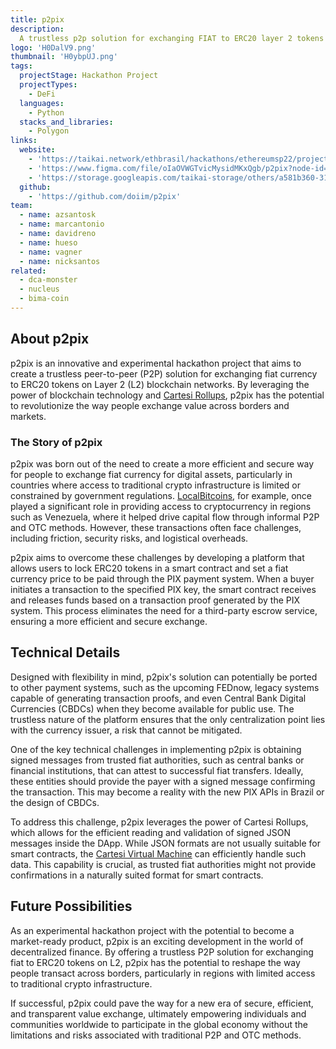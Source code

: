 ```yaml
---
title: p2pix
description:
  A trustless p2p solution for exchanging FIAT to ERC20 layer 2 tokens
logo: 'H0DalV9.png'
thumbnail: 'H0ybpUJ.png'
tags:
  projectStage: Hackathon Project
  projectTypes:
    - DeFi
  languages:
    - Python
  stacks_and_libraries:
    - Polygon
links:
  website:
    - 'https://taikai.network/ethbrasil/hackathons/ethereumsp22/projects/cl7w9hdqs65274301xcu283k1ml/idea'
    - 'https://www.figma.com/file/oIaOVWGTvicMysidMKxQgb/p2pix?node-id=23%3A2'
    - 'https://storage.googleapis.com/taikai-storage/others/a581b360-31d1-11ed-bf70-b547ae78af76p2pix%20[%20Ethereum%20SP%20hackathon%20]%2011_set.pptx'
  github:
    - 'https://github.com/doiim/p2pix'
team:
  - name: azsantosk
  - name: marcantonio
  - name: davidreno
  - name: hueso
  - name: vagner
  - name: nicksantos
related:
  - dca-monster
  - nucleus
  - bima-coin
---
```


## About p2pix

p2pix is an innovative and experimental hackathon project that aims to create a
trustless peer-to-peer (P2P) solution for exchanging fiat currency to ERC20
tokens on Layer 2 (L2) blockchain networks. By leveraging the power of
blockchain technology and
[Cartesi Rollups](https://docs.cartesi.io/cartesi-rollups/overview/), p2pix has
the potential to revolutionize the way people exchange value across borders and
markets.

### The Story of p2pix

p2pix was born out of the need to create a more efficient and secure way for
people to exchange fiat currency for digital assets, particularly in countries
where access to traditional crypto infrastructure is limited or constrained by
government regulations.
[LocalBitcoins](https://en.wikipedia.org/wiki/LocalBitcoins), for example, once
played a significant role in providing access to cryptocurrency in regions such
as Venezuela, where it helped drive capital flow through informal P2P and OTC
methods. However, these transactions often face challenges, including friction,
security risks, and logistical overheads.

p2pix aims to overcome these challenges by developing a platform that allows
users to lock ERC20 tokens in a smart contract and set a fiat currency price to
be paid through the PIX payment system. When a buyer initiates a transaction to
the specified PIX key, the smart contract receives and releases funds based on a
transaction proof generated by the PIX system. This process eliminates the need
for a third-party escrow service, ensuring a more efficient and secure exchange.

## Technical Details

Designed with flexibility in mind, p2pix's solution can potentially be ported to
other payment systems, such as the upcoming FEDnow, legacy systems capable of
generating transaction proofs, and even Central Bank Digital Currencies (CBDCs)
when they become available for public use. The trustless nature of the platform
ensures that the only centralization point lies with the currency issuer, a risk
that cannot be mitigated.

One of the key technical challenges in implementing p2pix is obtaining signed
messages from trusted fiat authorities, such as central banks or financial
institutions, that can attest to successful fiat transfers. Ideally, these
entities should provide the payer with a signed message confirming the
transaction. This may become a reality with the new PIX APIs in Brazil or the
design of CBDCs.

To address this challenge, p2pix leverages the power of Cartesi Rollups, which
allows for the efficient reading and validation of signed JSON messages inside
the DApp. While JSON formats are not usually suitable for smart contracts, the
[Cartesi Virtual Machine](https://docs.cartesi.io/machine/intro/) can
efficiently handle such data. This capability is crucial, as trusted fiat
authorities might not provide confirmations in a naturally suited format for
smart contracts.

## Future Possibilities

As an experimental hackathon project with the potential to become a market-ready
product, p2pix is an exciting development in the world of decentralized finance.
By offering a trustless P2P solution for exchanging fiat to ERC20 tokens on L2,
p2pix has the potential to reshape the way people transact across borders,
particularly in regions with limited access to traditional crypto
infrastructure.

If successful, p2pix could pave the way for a new era of secure, efficient, and
transparent value exchange, ultimately empowering individuals and communities
worldwide to participate in the global economy without the limitations and risks
associated with traditional P2P and OTC methods.
